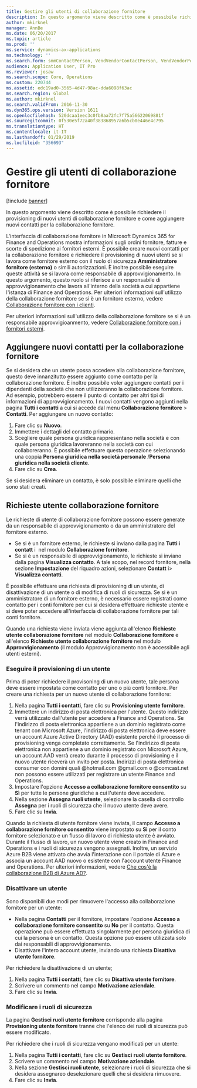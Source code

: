 ```yaml
---
title: Gestire gli utenti di collaborazione fornitore
description: In questo argomento viene descritto come è possibile richiedere il provisioning di nuovi utenti di collaborazione fornitore e come aggiungere nuovi contatti per la collaborazione fornitore.
author: mkirknel
manager: AnnBe
ms.date: 06/20/2017
ms.topic: article
ms.prod: ''
ms.service: dynamics-ax-applications
ms.technology: ''
ms.search.form: smmContactPerson, VendVendorContactPerson, VendVendorPortalUser
audience: Application User, IT Pro
ms.reviewer: josaw
ms.search.scope: Core, Operations
ms.custom: 220744
ms.assetid: edc19ad0-3565-4d47-98ac-dda6098f63ac
ms.search.region: Global
ms.author: mkirknel
ms.search.validFrom: 2016-11-30
ms.dyn365.ops.version: Version 1611
ms.openlocfilehash: 520dcaa1eec3c0fb8aa72fc7f75a56622069881f
ms.sourcegitcommit: 0f530e5f72a40f383868957a6b5cb0e446e4c795
ms.translationtype: HT
ms.contentlocale: it-IT
ms.lasthandoff: 01/29/2019
ms.locfileid: "356693"
---
```

# <a name="manage-vendor-collaboration-users"></a>Gestire gli utenti di collaborazione fornitore

[!include [banner](../includes/banner.md)]

In questo argomento viene descritto come è possibile richiedere il provisioning di nuovi utenti di collaborazione fornitore e come aggiungere nuovi contatti per la collaborazione fornitore. 

L'interfaccia di collaborazione fornitore in Microsoft Dynamics 365 for Finance and Operations mostra informazioni sugli ordini fornitore, fatture e scorte di spedizione ai fornitori esterni. È possibile creare nuovi contatti per la collaborazione fornitore e richiedere il provisioning di nuovi  utenti se si lavora come fornitore esterno con il ruolo di sicurezza **Amministratore fornitore (esterno)** o simili autorizzazioni. È inoltre possibile eseguire queste attività se si lavora come responsabile di approvvigionamento. In questo argomento, questo ruolo si riferisce a un responsabile di approvvigionamento che lavora all'interno della società a cui appartiene l'istanza di Finance and Operations. Per ulteriori informazioni sull'utilizzo della collaborazione fornitore se si è un fornitore esterno, vedere [Collaborazione fornitore con i clienti](vendor-collaboration-work-customers-dynamics-365-operations.md).  

Per ulteriori informazioni sull'utilizzo della collaborazione fornitore se si è un responsabile approvvigioanmento, vedere [Collaborazione fornitore con i fornitori esterni](vendor-collaboration-work-external-vendors.md).

## <a name="add-new-vendor-collaboration-contacts"></a>Aggiungere nuovi contatti per la collaborazione fornitore
Se si desidera che un utente possa accedere alla collaborazione fornitore, questo deve innanzitutto essere aggiunto come contatto per la collaborazione fornitore. È inoltre possibile voler aggiungere contatti per i dipendenti della società che non utilizzeranno la collaborazione fornitore. Ad esempio, potrebbero essere il punto di contatto per altri tipi di informazioni di approvvigionamento. I nuovi contatti vengono aggiunti nella pagina **Tutti i contatti** a cui si accede dal menu **Collaborazione fornitore** &gt; **Contatti**. Per aggiungere un nuovo contatto:

1.  Fare clic su **Nuovo**.
2.  Immettere i dettagli del contatto primario.
3.  Scegliere quale persona giuridica rappresentano nella società e con quale persona giuridica lavoreranno nella società con cui collaboreranno. È possibile effettuare questa operazione selezionando una coppia **Persona giuridica nella società personale** /**Persona giuridica nella società cliente**.
4.  Fare clic su **Crea**.

Se si desidera eliminare un contatto, è solo possibile eliminare quelli che sono stati creati.

## <a name="vendor-collaboration-user-requests"></a>Richieste utente collaborazione fornitore
Le richieste di utente di collaborazione fornitore possono essere generate da un responsabile di approvvigionamento o da un amministratore del fornitore esterno.

-   Se si è un fornitore esterno, le richieste si inviano dalla pagina **Tutti i contatt** i  nel modulo **Collaborazione fornitore**.
-   Se si è un responsabile di approvvigionamento, le richieste si inviano dalla pagina **Visualizza contatto**. A tale scopo, nel record fornitore, nella sezione **Impostazione** del riquadro azioni, selezionare **Contatt** i&gt;  **Visualizza contatti**.

È possibile effettuare una richiesta di provisioning di un utente, di disattivazione di un utente o di modifica di ruoli di sicurezza. Se si è un amministratore di un fornitore esterno, è necessario essere registrati come contatto per i conti fornitore per cui si desidera effettuare richieste utente e si deve poter accedere all'interfaccia di collaborazione fornitore per tali conti fornitore.  

Quando una richiesta viene inviata viene aggiunta all'elenco **Richieste utente collaborazione fornitore** nel modulo **Collaborazione fornitore** e all'elenco **Richieste utente collaborazione fornitore** nel modulo **Approvvigionamento** (il modulo Approvvigionamento non è accessibile agli utenti esterni).

### <a name="provision-a-user"></a>Eseguire il provisioning di un utente

Prima di poter richiedere il provisoning di un nuovo utente, tale persona deve essere impostata come contatto per uno o più conti fornitore. Per creare una richiesta per un nuovo utente di collaborazione fornitore:

1. Nella pagina **Tutti i contatti**, fare clic su **Provisioning utente fornitore**.
2. Immettere un indirizzo di posta elettronica per l'utente. Questo indirizzo verrà utilizzato dall'utente per accedere a Finance and Operations. Se l'indirizzo di posta elettronica appartiene a un dominio registrato come tenant con Microsoft Azure, l'indirizzo di posta elettronica deve essere un account Azure Active Directory (AAD) esistente perché il processo di provisioning venga completato correttamente. Se l'indirizzo di posta elettronica non appartiene a un dominio registrato con Microsoft Azure, un account AAD verrà creato durante il processo di provisioning e il nuovo utente riceverà un invito per posta. Indirizzi di posta elettronica consumer con domini quali @hotmail.com @gmail.com o @comcast.net non possono essere utilizzati per registrare un utente Finance and Operations.
3. Impostare l'opzione **Accesso a collaborazione fornitore consentito** su **Sì** per tutte le persone giuridiche a cui l'utente deve accedere.
4. Nella sezione **Assegna ruoli utente**, selezionare la casella di controllo **Assegna** per i ruoli di sicurezza che il nuovo utente deve avere.
5. Fare clic su **Invia**.

Quando la richiesta di utente fornitore viene inviata, il campo **Accesso a collaborazione fornitore consentito** viene impostato su **Sì** per il conto fornitore selezionato e un flusso di lavoro di richiesta utente è avviato. Durante il flusso di lavoro, un nuovo utente viene creato in Finance and Operations e i ruoli di sicurezza vengono assegnati. Inoltre, un servizio Azure B2B viene attivato che avvia l'interazione con il portale di Azure e associa un account AAD nuovo o esistente con l'account utente Finance and Operations. Per ulteriori informazioni, vedere [Che cos'è la collaborazione B2B di Azure AD?](https://docs.microsoft.com/en-us/azure/active-directory/active-directory-b2b-what-is-azure-ad-b2b).

### <a name="inactivate-a-user"></a>Disattivare un utente

Sono disponibili due modi per rimuovere l'accesso alla collaborazione fornitore per un utente:

-   Nella pagina **Contatti** per il fornitore, impostare l'opzione **Accesso a collaborazione fornitore consentito** su **No** per il contatto. Questa operazione può essere effettuata singolarmente per persona giuridica di cui la persona è un contatto. Questa opzione può essere utilizzata solo dai responsabili di approvvigionamento.
-   Disattivare l'intero account utente, inviando una richiesta **Disattiva utente fornitore**.

Per richiedere la disattivazione di un utente;

1.  Nella pagina **Tutti i contatti**, fare clic su **Disattiva** **utente fornitore**.
2.  Scrivere un commento nel campo **Motivazione aziendale**.
3.  Fare clic su **Invia**.

### <a name="modify-security-roles"></a>Modificare i ruoli di sicurezza

La pagina **Gestisci ruoli utente fornitore** corrisponde  alla pagina **Provisioning utente fornitore** tranne che l'elenco dei ruoli di sicurezza può essere modificato.  

Per richiedere che i ruoli di sicurezza vengano modificati per un utente:

1.  Nella pagina **Tutti i contatti**, fare clic su **Gestisci** **ruoli utente fornitore**.
2.  Scrivere un commento nel campo **Motivazione aziendale**.
3.  Nella sezione **Gestisci ruoli utente**, selezionare i ruoli di sicurezza che si desidera assegnareo deselezionare quelli che si desidera rimuovere.
4.  Fare clic su **Invia**.




